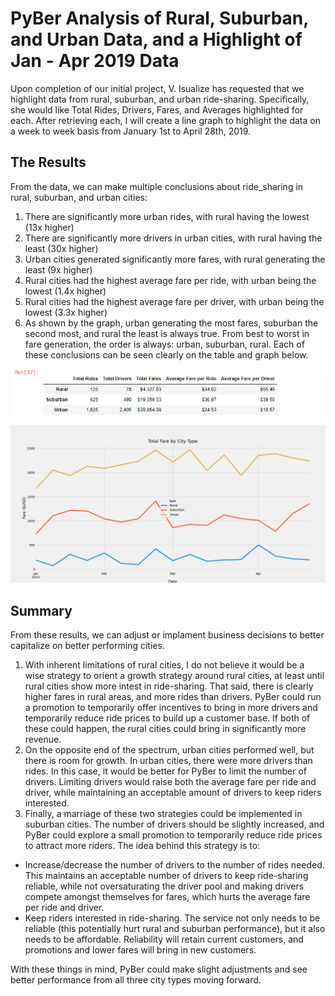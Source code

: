 # PyBer Analysis of Rural, Suburban, and Urban Data, and a Highlight of Jan - Apr 2019 Data
Upon completion of our initial project, V. Isualize has requested that we highlight data from rural, suburban, and urban ride-sharing. Specifically, she would like Total Rides, Drivers, Fares, and Averages highlighted for each. After retrieving each, I will create a line graph to highlight the data on a week to week basis from January 1st to April 28th, 2019.
## The Results
From the data, we can make multiple conclusions about ride_sharing in rural, suburban, and urban cities:
1. There are significantly more urban rides, with rural having the lowest (13x higher)
2. There are significantly more drivers in urban cities, with rural having the least (30x higher)
3. Urban cities generated significantly more fares, with rural generating the least (9x higher)
4. Rural cities had the highest average fare per ride, with urban being the lowest (1.4x higher)
5. Rural cities had the highest average fare per driver, with urban being the lowest (3.3x higher)
6. As shown by the graph, urban generating the most fares, suburban the second most, and rural the least is always true. From best to worst in fare generation, the order is always: urban, suburban, rural.
Each of these conclusions can be seen clearly on the table and graph below.

![](analysis/PyBer_table.png)
![](analysis/PyBer_fare_summary.png)

## Summary
From these results, we can adjust or implament business decisions to better capitalize on better performing cities.
1. With inherent limitations of rural cities, I do not believe it would be a wise strategy to orient a growth strategy around rural cities, at least until rural cities show more intest in ride-sharing. That said, there is clearly higher fares in rural areas, and more rides than drivers. PyBer could run a promotion to temporarily offer incentives to bring in more drivers and temporarily reduce ride prices to build up a customer base. If both of these could happen, the rural cities could bring in significantly more revenue.
2. On the opposite end of the spectrum, urban cities performed well, but there is room for growth. In urban cities, there were more drivers than rides. In this case, it would be better for PyBer to limit the number of drivers. Limiting drivers would raise both the average fare per ride and driver, while maintaining an acceptable amount of drivers to keep riders interested.
3. Finally, a marriage of these two strategies could be implemented in suburban cities. The number of drivers should be slightly increased, and PyBer could explore a small promotion to temporarily reduce ride prices to attract more riders.
The idea behind this strategy is to:
- Increase/decrease the number of drivers to the number of rides needed. This maintains an acceptable number of drivers to keep ride-sharing reliable, while not oversaturating the driver pool and making drivers compete amongst themselves for fares, which hurts the average fare per ride and driver.
- Keep riders interested in ride-sharing. The service not only needs to be reliable (this potentially hurt rural and suburban performance), but it also needs to be affordable. Reliability will retain current customers, and promotions and lower fares will bring in new customers.

With these things in mind, PyBer could make slight adjustments and see better performance from all three city types moving forward.
